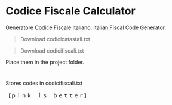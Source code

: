 # Codice Fiscale Calculator
Generatore Codice Fiscale Italiano. Italian Fiscal Code Generator.
 > Download codicicatastali.txt
 
 > Download codicifiscali.txt

Place them in the project folder. 
# 
Stores codes in codicifiscali.txt

【﻿ｐｉｎｋ　ｉｓ　ｂｅｔｔｅｒ】

